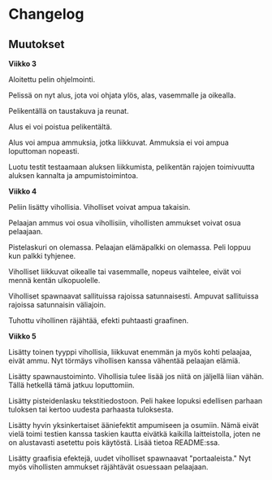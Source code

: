# Changelog
## Muutokset
**Viikko 3**

Aloitettu pelin ohjelmointi.

Pelissä on nyt alus, jota voi ohjata ylös, alas, vasemmalle ja oikealla.

Pelikentällä on taustakuva ja reunat.

Alus ei voi poistua pelikentältä.

Alus voi ampua ammuksia, jotka liikkuvat. Ammuksia ei voi ampua loputtoman nopeasti.

Luotu testit testaamaan aluksen liikkumista, pelikentän rajojen toimivuutta aluksen kannalta ja ampumistoimintoa.

**Viikko 4**

Peliin lisätty vihollisia. Viholliset voivat ampua takaisin.

Pelaajan ammus voi osua vihollisiin, vihollisten ammukset voivat osua pelaajaan.

Pistelaskuri on olemassa. Pelaajan elämäpalkki on olemassa. Peli loppuu kun palkki tyhjenee.

Viholliset liikkuvat oikealle tai vasemmalle, nopeus vaihtelee, eivät voi mennä kentän ulkopuolelle.

Viholliset spawnaavat sallituissa rajoissa satunnaisesti. Ampuvat sallituissa rajoissa satunnaisin väliajoin.

Tuhottu vihollinen räjähtää, efekti puhtaasti graafinen.

**Viikko 5**

Lisätty toinen tyyppi vihollisia, liikkuvat enemmän ja myös kohti pelaajaa, eivät ammu. Nyt törmäys vihollisen kanssa vähentää pelaajan elämiä.

Lisätty spawnaustoiminto. Vihollisia tulee lisää jos niitä on jäljellä liian vähän. Tällä hetkellä tämä jatkuu loputtomiin.

Lisätty pisteidenlasku tekstitiedostoon. Peli hakee lopuksi edellisen parhaan tuloksen tai kertoo uudesta parhaasta tuloksesta.

Lisätty hyvin yksinkertaiset ääniefektit ampumiseen ja osumiin. Nämä eivät vielä toimi testien kanssa taskien kautta eivätkä kaikilla laitteistolla, joten ne on alustavasti asetettu pois käytöstä. Lisää tietoa README:ssa.

Lisätty graafisia efektejä, uudet viholliset spawnaavat "portaaleista." Nyt myös vihollisten ammukset räjähtävät osuessaan pelaajaan.

